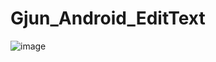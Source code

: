 # Gjun_Android_EditText

![image](https://github.com/pighaddt/Gjun_Android_EditText/blob/master/11232.PNG)
